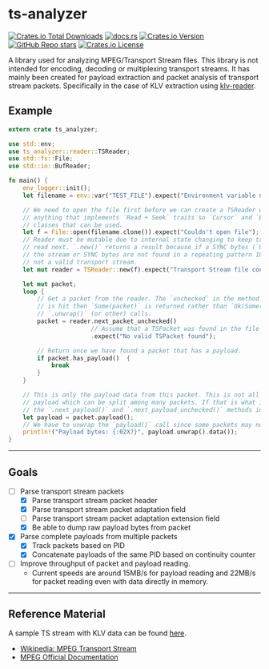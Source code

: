 # ts-analyzer

[![Crates.io Total Downloads](https://img.shields.io/crates/d/ts-analyzer)](https://crates.io/crates/ts-analyzer)
[![docs.rs](https://img.shields.io/docsrs/ts-analyzer)](https://docs.rs/ts-analyzer)
[![Crates.io Version](https://img.shields.io/crates/v/ts-analyzer)](https://crates.io/crates/ts-analyzer/versions)
[![GitHub Repo stars](https://img.shields.io/github/stars/GrimOutlook/ts-analyzer)](https://github.com/GrimOutlook/ts-analyzer)
[![Crates.io License](https://img.shields.io/crates/l/ts-analyzer)](../LICENSE)


A library used for analyzing MPEG/Transport Stream files. This library is not intended for encoding,
decoding or multiplexing transport streams. It has mainly been created for payload extraction and
packet analysis of transport stream packets. Specifically in the case of KLV extraction using
[klv-reader](https://github.com/GrimOutlook/klv-reader).

## Example

```rust
extern crate ts_analyzer;

use std::env;
use ts_analyzer::reader::TSReader;
use std::fs::File;
use std::io::BufReader;

fn main() {
    env_logger::init();
    let filename = env::var("TEST_FILE").expect("Environment variable not set");

    // We need to open the file first before we can create a TSReader with it. TSReader accepts
    // anything that implements `Read + Seek` traits so `Cursor` and `BufReader` are other common
    // classes that can be used. 
    let f = File::open(filename.clone()).expect("Couldn't open file");
    // Reader must be mutable due to internal state changing to keep track of what packet is to be
    // read next. `.new()` returns a result because if a SYNC bytes (`0x047`) cannot be found in
    // the stream or SYNC bytes are not found in a repeating pattern 188 bytes apart then this is
    // not a valid transport stream.
    let mut reader = TSReader::new(f).expect("Transport Stream file contains no SYNC bytes.");

    let mut packet;
    loop {
        // Get a packet from the reader. The `unchecked` in the method name means that if an error
        // is hit then `Some(packet)` is returned rather than `Ok(Some(packet))` in order to reduce
        // `.unwrap()` (or other) calls.
        packet = reader.next_packet_unchecked()
                       // Assume that a TSPacket was found in the file and was successfully parsed.
                       .expect("No valid TSPacket found");

        // Return once we have found a packet that has a payload.
        if packet.has_payload()  {
            break
        }
    }

    // This is only the payload data from this packet. This is not all of the data from a full
    // payload which can be split among many packets. If that is what is desired look into using
    // the `.next_payload()` and `.next_payload_unchecked()` methods instead.
    let payload = packet.payload();
    // We have to unwrap the `payload()` call since some packets may not have a payload.
    println!("Payload bytes: {:02X?}", payload.unwrap().data());
}
```

---

## Goals

- [ ] Parse transport stream packets
    - [x] Parse transport stream packet header
    - [x] Parse transport stream packet adaptation field
    - [ ] Parse transport stream packet adaptation extension field
    - [x] Be able to dump raw payload bytes from packet
- [x] Parse complete payloads from multiple packets
    - [x] Track packets based on PID
    - [x] Concatenate payloads of the same PID based on continuity counter
- [ ] Improve throughput of packet and payload reading.
    - Current speeds are around 15MB/s for payload reading and 22MB/s for packet reading 
    even with data directly in memory.

---

## Reference Material

A sample TS stream with KLV data can be found [here](https://www.arcgis.com/home/item.html?id=55ec6f32d5e342fcbfba376ca2cc409a).

- [Wikipedia: MPEG Transport Stream](https://en.wikipedia.org/wiki/MPEG_transport_stream)
- [MPEG Official Documentation](https://www.itu.int/rec/dologin_pub.asp?lang=e&id=T-REC-H.222.0-201703-S!!PDF-E&type=items)
